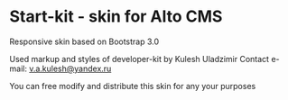 Start-kit - skin for Alto CMS
=============================

Responsive skin based on Bootstrap 3.0

Used markup and styles of developer-kit by Kulesh Uladzimir
Contact e-mail: v.a.kulesh@yandex.ru

You can free modify and distribute this skin for any your purposes

